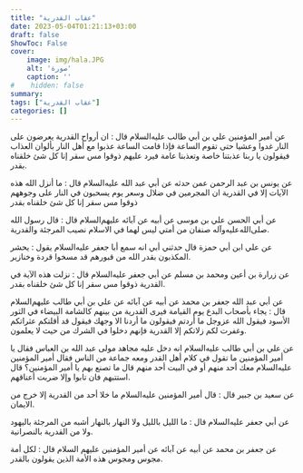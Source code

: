```yaml
---
title: "عقاب القدرية"
date: 2023-05-04T01:21:13+03:00
draft: false
ShowToc: False
cover:
    image: img/hala.JPG
    alt: 'صورة'
    caption: ''
#    hidden: false
summary: 
tags: ["عقاب القدرية"]
categories: []
---
```

عن أمير المؤمنين علي بن أبي طالب عليه‌السلام
قال : ان أرواح القدرية يعرضون على النار غدوا وعشيا حتى تقوم الساعة
فإذا قامت الساعة عذبوا مع أهل النار بألوان العذاب فيقولون يا ربنا
عذبتنا خاصة وتعذبنا عامة فيرد عليهم ذوقوا مس سقر إنا كل شئ
خلقناه بقدر.

عن يونس بن عبد الرحمن عمن حدثه عن أبي عبد الله عليه‌السلام قال : ما أنزل الله هذه الآيات إلا في القدرية ان المجرمين في ضلال وسعر يوم
يسحبون في النار على وجوههم ذوقوا مس سقر إنا كل شئ خلقناه بقدر

عن أبي الحسن علي بن
موسى عن أبيه عن آبائه عليهم‌السلام قال : قال رسول الله صلى‌الله‌عليه‌وآله صنفان
من أمتي ليس لهما في الاسلام نصيب المرجئة والقدرية.

عن علي
ابن أبي حمزة قال حدثني أبي انه سمع أبا جعفر عليه‌السلام يقول : يحشر
المكذبون بقدر الله من قبورهم قد مسخوا قردة وخنازير.

عن زرارة بن أعين ومحمد بن مسلم عن أبي جعفر عليه‌السلام قال :
نزلت هذه الآية في القدرية ذوقوا مس سقر إنا كل شئ خلقناه بقدر.

عن أبي عبد الله جعفر بن محمد عن أبيه عن
آبائه عن علي بن أبي طالب عليهم‌السلام قال : يجاء بأصحاب البدع
يوم القيامة فيرى القدرية من بينهم كالشامة البيضاء في الثور الأسود فيقول
الله عزوجل ما أردتم فيقولون ما أردنا الا وجهك فيقول قد أقلتكم
عثراتكم وغفرت لكم زلاتكم إلا القدرية فإنهم دخلوا في الشرك من
حيث لا يعلمون.

عن علي بن أبي طالب عليه‌السلام انه دخل عليه مجاهد
مولى عبد الله بن العباس فقال يا أمير المؤمنين ما تقول في كلام أهل القدر
ومعه جماعة من الناس فقال أمير المؤمنين عليه‌السلام معك أحد منهم أو في
البيت أحد منهم قال ما تصنع بهم يا أمير المؤمنين؟ قال استتبهم فان
تابوا وإلا ضربت أعناقهم.

عن سعيد بن جبير قال : قال أمير المؤمنين عليه‌السلام ما خلا أحد من
القدرية إلا خرج من الايمان.

عن أبي
جعفر عليه‌السلام قال : ما الليل بالليل ولا النهار بالنهار أشبه من المرجئة
باليهود ولا من القدرية بالنصرانية.

عن جعفر بن محمد عن أبيه عن آبائه عن أمير المؤمنين عليهم
السلام قال : لكل أمة مجوس ومجوس هذه الأمة الذين يقولون بالقدر.

